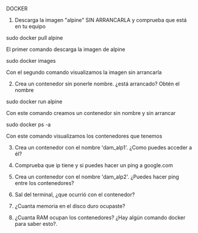 DOCKER


1. Descarga la imagen "alpine" SIN ARRANCARLA y comprueba que está en tu equipo

sudo docker pull alpine

El primer comando descarga la imagen de alpine

sudo docker images


Con el segundo comando visualizamos la imagen sin arrancarla


2. Crea un contenedor sin ponerle nombre. ¿está arrancado? Obtén el nombre

sudo docker run alpine

Con este comando creamos un contenedor sin nombre y sin arrancar 

sudo docker ps -a

Con este comando visualizamos los contenedores que tenemos

3. Crea un contenedor con el nombre 'dam_alp1'. ¿Como puedes acceder a él?

4. Comprueba que ip tiene y si puedes hacer un ping a google.com

5. Crea un contenedor con el nombre 'dam_alp2'. ¿Puedes hacer ping entre los contenedores?

6. Sal del terminal, ¿que ocurrió con el contenedor?

7. ¿Cuanta memoria en el disco duro ocupaste?

8. ¿Cuanta RAM ocupan los contenedores? ¿Hay algún comando docker para saber esto?.
